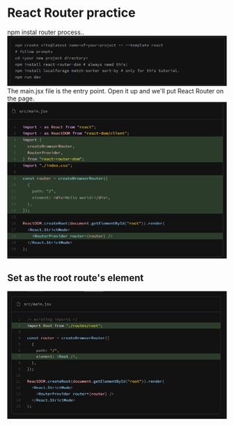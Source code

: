<h1>React Router practice</h1>
npm instal router process..
<img src="./src/img/Screenshot 2024-10-30 154828.png" alt="" />
<h2?>The main.jsx file is the entry point. Open it up and we'll put React Router on the page. </h2>
<img src="./src/img/Screenshot 2024-10-30 155049.png" alt="" />
<h2> Set <Root> as the root route's element </h2>
<img src="./src/img/Screenshot 2024-10-30 155250.png" alt="" />
